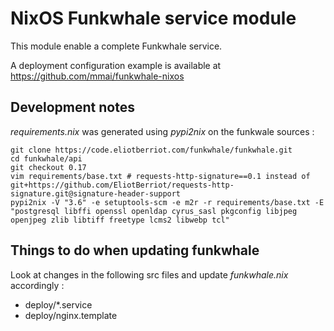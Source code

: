 # NixOS Funkwhale service module

This module enable a complete Funkwhale service.

A deployment configuration example is available at https://github.com/mmai/funkwhale-nixos

## Development notes

_requirements.nix_ was generated using _pypi2nix_ on the funkwale sources :

```
git clone https://code.eliotberriot.com/funkwhale/funkwhale.git
cd funkwhale/api
git checkout 0.17
vim requirements/base.txt # requests-http-signature==0.1 instead of git+https://github.com/EliotBerriot/requests-http-signature.git@signature-header-support
pypi2nix -V "3.6" -e setuptools-scm -e m2r -r requirements/base.txt -E "postgresql libffi openssl openldap cyrus_sasl pkgconfig libjpeg openjpeg zlib libtiff freetype lcms2 libwebp tcl"
```

## Things to do when updating funkwhale

Look at changes in the following src files and update _funkwhale.nix_ accordingly :
- deploy/*.service
- deploy/nginx.template



